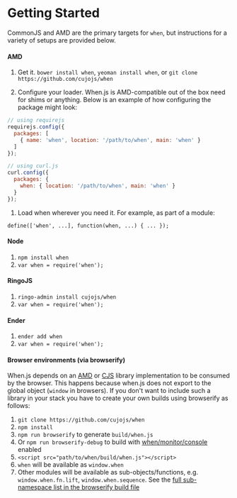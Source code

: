 Getting Started
===============

CommonJS and AMD are the primary targets for `when`, but instructions for a variety of setups are provided below.

#### AMD

1. Get it. `bower install when`, `yeoman install when`, or `git clone https://github.com/cujojs/when`

1. Configure your loader. When.js is AMD-compatible out of the box need for shims or anything. Below is an example of how configuring the package might look:

  ```js
  // using requirejs
  requirejs.config({
    packages: [
      { name: 'when', location: '/path/to/when', main: 'when' }
    ]
  });

  // using curl.js
  curl.config({
    packages: {
      when: { location: '/path/to/when', main: 'when' }
    }
  });
  ```

1. Load when wherever you need it. For example, as part of a module:

  ```
  define(['when', ...], function(when, ...) { ... });
  ```

#### Node

1. `npm install when`
1. `var when = require('when');`

#### RingoJS

1. `ringo-admin install cujojs/when`
1. `var when = require('when');`

#### Ender

1. `ender add when`
2. `var when = require('when');`

#### Browser environments (via browserify)
 
When.js depends on an [AMD](http://wiki.commonjs.org/wiki/Modules/AsynchronousDefinition) or [CJS](http://wiki.commonjs.org/wiki/CommonJS) library implementation to be consumed by the browser. This happens because when.js does not export to the global object (`window` in browsers). If you don't want to include such a library in your stack you have to create your own builds using browserify as follows:

1. `git clone https://github.com/cujojs/when`
1. `npm install`
1. `npm run browserify` to generate `build/when.js`
  1. Or `npm run browserify-debug` to build with [when/monitor/console](docs/api.md#debugging-promises) enabled
1. `<script src="path/to/when/build/when.js"></script>`
  1. `when` will be available as `window.when`
  1. Other modules will be available as sub-objects/functions, e.g. `window.when.fn.lift`, `window.when.sequence`.  See the [full sub-namespace list in the browserify build file](build/when.browserify.js)
